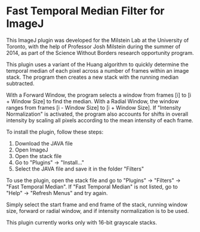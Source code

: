 # Fast Temporal Median Filter for ImageJ

This ImageJ plugin was developed for the Milstein Lab at the University of Toronto,
with the help of Professor Josh Milstein during the summer of 2014, as part of the
Science Without Borders research opportunity program.

This plugin uses a variant of the Huang algorithm to quickly determine the temporal
median  of each pixel across a number of frames within an image stack. The  program
then creates a new stack with the running median subtracted.

With a Forward Window, the program selects a window from frames [i] to [i + Window Size]
to find the median. With a Radial Window, the window ranges from frames [i - Window Size]
to [i + Window Size]. If "Intensity Normalization" is activated, the program also
accounts for shifts in overall intensity by scaling all pixels according to the mean
intensity of each frame.

To install the plugin, follow these steps:

1. Download the JAVA file
2. Open ImageJ
3. Open the stack file
4. Go to "Plugins" -> "Install..."
5. Select the JAVA file and save it in the folder "Filters"

To use the plugin, open the stack file and go to "Plugins" -> "Filters" -> "Fast Temporal Median".
If "Fast Temporal Median" is not listed, go to "Help" -> "Refresh Menus" and try again.

Simply select the start frame and end frame of the stack, running window size, forward or
radial window, and if intensity normalization is to be used.

This plugin currently works only with 16-bit grayscale stacks.
